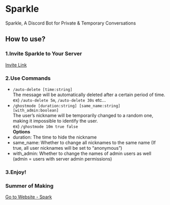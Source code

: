 # Sparkle
Sparkle, A Discord Bot for Private &amp; Temporary Conversations

## How to use?
### 1.Invite Sparkle to Your Server
[Invite Link](https://github.com/h053698/Sparkle)

### 2.Use Commands
- `/auto-delete [time:string]`  
The message will be automatically deleted after a certain period of time.  
ex) `/auto-delete 5m`, `/auto-delete 30s` etc...
- `/ghostmode [duration:string] [same_name:string] [with_admin:boolean]`  
The user’s nickname will be temporarily changed to a random one, making it impossible to identify the user.  
ex) `/ghostmode 10m true false`  
**Options**
- duration: The time to hide the nickname
- same_name: Whether to change all nicknames to the same name (If true, all user nicknames will be set to “anonymous”)
- with_admin: Whether to change the names of admin users as well (admin = users with server admin permissions)

### 3.Enjoy!

### Summer of Making
[Go to Website - Spark](https://summer.hackclub.com/projects/5548)